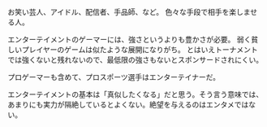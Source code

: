 お笑い芸人、アイドル、配信者、手品師、など。
色々な手段で相手を楽しませる人。

エンターテイメントのゲーマーには、強さというよりも豊かさが必要。
弱く貧しいプレイヤーのゲームは似たような展開になりがち。
とはいえトーナメントでは強くないと残れないので、最低限の強さもないとスポンサードされにくい。

プロゲーマーも含めて、プロスポーツ選手はエンターテイナーだ。

エンターテイメントの基本は「真似したくなる」だと思う。そう言う意味では、あまりにも実力が隔絶しているとよくない。絶望を与えるのはエンタメではない。
